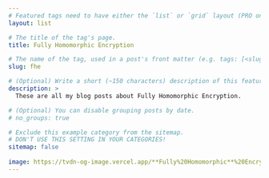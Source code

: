 ```yaml
---
# Featured tags need to have either the `list` or `grid` layout (PRO only).
layout: list

# The title of the tag's page.
title: Fully Homomorphic Encryption

# The name of the tag, used in a post's front matter (e.g. tags: [<slug>]).
slug: fhe

# (Optional) Write a short (~150 characters) description of this featured tag.
description: >
  These are all my blog posts about Fully Homomorphic Encryption.

# (Optional) You can disable grouping posts by date.
# no_groups: true

# Exclude this example category from the sitemap.
# DON'T USE THIS SETTING IN YOUR CATEGORIES!
sitemap: false
  
image: https://tvdn-og-image.vercel.app/**Fully%20Homomorphic**%20Encryption.png?md=1&fontSize=100px
---
```

